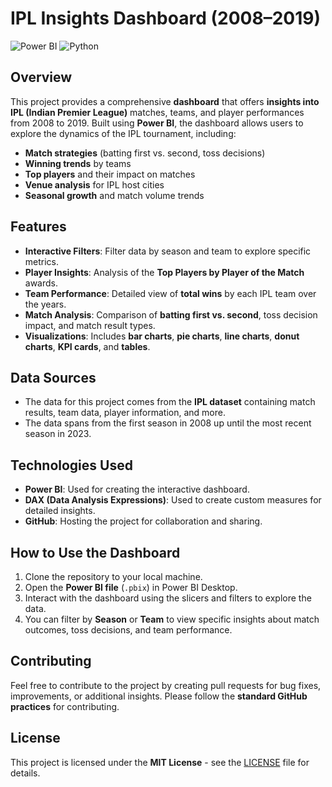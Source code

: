 
# IPL Insights Dashboard (2008–2019)

![Power BI](https://img.shields.io/badge/Tool-Power%20BI-yellow) ![Python](https://img.shields.io/badge/Language-Python-blue)

## Overview

This project provides a comprehensive **dashboard** that offers **insights into IPL (Indian Premier League)** matches, teams, and player performances from 2008 to 2019. Built using **Power BI**, the dashboard allows users to explore the dynamics of the IPL tournament, including:
- **Match strategies** (batting first vs. second, toss decisions)
- **Winning trends** by teams
- **Top players** and their impact on matches
- **Venue analysis** for IPL host cities
- **Seasonal growth** and match volume trends

## Features
- **Interactive Filters**: Filter data by season and team to explore specific metrics.
- **Player Insights**: Analysis of the **Top Players by Player of the Match** awards.
- **Team Performance**: Detailed view of **total wins** by each IPL team over the years.
- **Match Analysis**: Comparison of **batting first vs. second**, toss decision impact, and match result types.
- **Visualizations**: Includes **bar charts**, **pie charts**, **line charts**, **donut charts**, **KPI cards**, and **tables**.

## Data Sources

- The data for this project comes from the **IPL dataset** containing match results, team data, player information, and more.
- The data spans from the first season in 2008 up until the most recent season in 2023.

## Technologies Used
- **Power BI**: Used for creating the interactive dashboard.
- **DAX (Data Analysis Expressions)**: Used to create custom measures for detailed insights.
- **GitHub**: Hosting the project for collaboration and sharing.

## How to Use the Dashboard
1. Clone the repository to your local machine.
2. Open the **Power BI file** (`.pbix`) in Power BI Desktop.
3. Interact with the dashboard using the slicers and filters to explore the data.
4. You can filter by **Season** or **Team** to view specific insights about match outcomes, toss decisions, and team performance.

## Contributing
Feel free to contribute to the project by creating pull requests for bug fixes, improvements, or additional insights. Please follow the **standard GitHub practices** for contributing.

## License
This project is licensed under the **MIT License** - see the [LICENSE](LICENSE) file for details.

